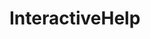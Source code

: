 # InteractiveHelp   

<script src="https://unpkg.com/@stoplight/elements/web-components.min.js"></script>
<link rel="stylesheet" href="https://unpkg.com/@stoplight/elements/styles.min.css">

<elements-api
  apiDescriptionUrl="InteractiveHelp.yaml"
  layout="sidebar"
  router="hash"
  hideTryIt="false"
  hideSchemas="false"
  hideInternal="false"
/>